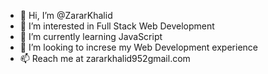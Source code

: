 - 👋 Hi, I’m @ZararKhalid
- 👀 I’m interested in Full Stack Web Development
- 🌱 I’m currently learning JavaScript
- 💞️ I’m looking to increse my Web Development experience
- 📫 Reach me at zararkhalid952gmail.com

<!---
ZararKhalid/ZararKhalid is a ✨ special ✨ repository because its `README.md` (this file) appears on your GitHub profile.
You can click the Preview link to take a look at your changes.
--->
